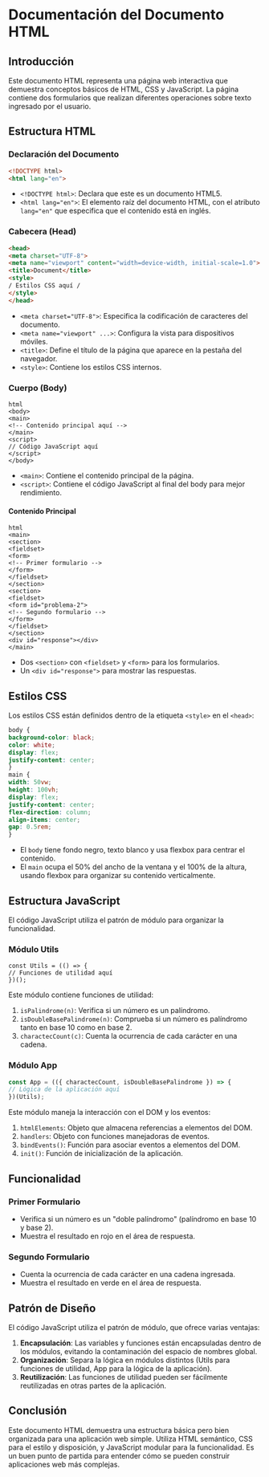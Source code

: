 # Documentación del Documento HTML

## Introducción

Este documento HTML representa una página web interactiva que demuestra conceptos básicos de HTML, CSS y JavaScript. La página contiene dos formularios que realizan diferentes operaciones sobre texto ingresado por el usuario.

## Estructura HTML

### Declaración del Documento

```html
<!DOCTYPE html>
<html lang="en">
```

- `<!DOCTYPE html>`: Declara que este es un documento HTML5.
- `<html lang="en">`: El elemento raíz del documento HTML, con el atributo `lang="en"` que especifica que el contenido está en inglés.

### Cabecera (Head)

```html
<head>
<meta charset="UTF-8">
<meta name="viewport" content="width=device-width, initial-scale=1.0">
<title>Document</title>
<style>
/ Estilos CSS aquí /
</style>
</head>
```

- `<meta charset="UTF-8">`: Especifica la codificación de caracteres del documento.
- `<meta name="viewport" ...>`: Configura la vista para dispositivos móviles.
- `<title>`: Define el título de la página que aparece en la pestaña del navegador.
- `<style>`: Contiene los estilos CSS internos.

### Cuerpo (Body)

```
html
<body>
<main>
<!-- Contenido principal aquí -->
</main>
<script>
// Código JavaScript aquí
</script>
</body>
```

- `<main>`: Contiene el contenido principal de la página.
- `<script>`: Contiene el código JavaScript al final del body para mejor rendimiento.

#### Contenido Principal

```
html
<main>
<section>
<fieldset>
<form>
<!-- Primer formulario -->
</form>
</fieldset>
</section>
<section>
<fieldset>
<form id="problema-2">
<!-- Segundo formulario -->
</form>
</fieldset>
</section>
<div id="response"></div>
</main>
```

- Dos `<section>` con `<fieldset>` y `<form>` para los formularios.
- Un `<div id="response">` para mostrar las respuestas.

## Estilos CSS

Los estilos CSS están definidos dentro de la etiqueta `<style>` en el `<head>`:

```css
body {
background-color: black;
color: white;
display: flex;
justify-content: center;
}
main {
width: 50vw;
height: 100vh;
display: flex;
justify-content: center;
flex-direction: column;
align-items: center;
gap: 0.5rem;
}
```

- El `body` tiene fondo negro, texto blanco y usa flexbox para centrar el contenido.
- El `main` ocupa el 50% del ancho de la ventana y el 100% de la altura, usando flexbox para organizar su contenido verticalmente.

## Estructura JavaScript

El código JavaScript utiliza el patrón de módulo para organizar la funcionalidad.

### Módulo Utils

```avascript
const Utils = (() => {
// Funciones de utilidad aquí
})();
```

Este módulo contiene funciones de utilidad:

1. `isPalindrome(n)`: Verifica si un número es un palíndromo.
2. `isDoubleBasePalindrome(n)`: Comprueba si un número es palíndromo tanto en base 10 como en base 2.
3. `charactecCount(c)`: Cuenta la ocurrencia de cada carácter en una cadena.

### Módulo App

```javascript
const App = (({ charactecCount, isDoubleBasePalindrome }) => {
// Lógica de la aplicación aquí
})(Utils);
```


Este módulo maneja la interacción con el DOM y los eventos:

1. `htmlElements`: Objeto que almacena referencias a elementos del DOM.
2. `handlers`: Objeto con funciones manejadoras de eventos.
3. `bindEvents()`: Función para asociar eventos a elementos del DOM.
4. `init()`: Función de inicialización de la aplicación.

## Funcionalidad

### Primer Formulario
- Verifica si un número es un "doble palíndromo" (palíndromo en base 10 y base 2).
- Muestra el resultado en rojo en el área de respuesta.

### Segundo Formulario
- Cuenta la ocurrencia de cada carácter en una cadena ingresada.
- Muestra el resultado en verde en el área de respuesta.

## Patrón de Diseño

El código JavaScript utiliza el patrón de módulo, que ofrece varias ventajas:

1. **Encapsulación**: Las variables y funciones están encapsuladas dentro de los módulos, evitando la contaminación del espacio de nombres global.
2. **Organización**: Separa la lógica en módulos distintos (Utils para funciones de utilidad, App para la lógica de la aplicación).
3. **Reutilización**: Las funciones de utilidad pueden ser fácilmente reutilizadas en otras partes de la aplicación.

## Conclusión

Este documento HTML demuestra una estructura básica pero bien organizada para una aplicación web simple. Utiliza HTML semántico, CSS para el estilo y disposición, y JavaScript modular para la funcionalidad. Es un buen punto de partida para entender cómo se pueden construir aplicaciones web más complejas.
